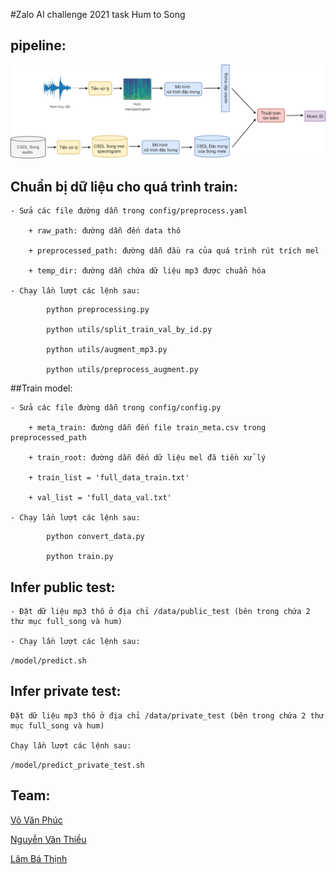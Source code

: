 #Zalo AI challenge 2021 task Hum to Song

## pipeline:
<p align="center">
    <img src="image/pipeline.png">
</p> 


## Chuẩn bị dữ liệu cho quá trình train:

    - Sửa các file đường dẫn trong config/preprocess.yaml
   
        + raw_path: đường dẫn đến data thô
      
        + preprocessed_path: đường dẫn đầu ra của quá trình rút trích mel
      
        + temp_dir: đường dẫn chứa dữ liệu mp3 được chuẩn hóa
      
    - Chạy lần lượt các lệnh sau:

```   
        python preprocessing.py

        python utils/split_train_val_by_id.py
   
        python utils/augment_mp3.py
   
        python utils/preprocess_augment.py
   ```
##Train model:

    - Sửa các file đường dẫn trong config/config.py
   
        + meta_train: đường dẫn đến file train_meta.csv trong preprocessed_path
      
        + train_root: đường dẫn đến dữ liệu mel đã tiền xử lý
      
        + train_list = 'full_data_train.txt'
      
        + val_list = 'full_data_val.txt'
      
    - Chạy lần lượt các lệnh sau:
```   
        python convert_data.py
   
        python train.py
   ```
## Infer public test:

    - Đặt dữ liệu mp3 thô ở địa chỉ /data/public_test (bên trong chứa 2 thư mục full_song và hum)
   
    - Chạy lần lượt các lệnh sau: 
    
   ```/model/predict.sh```

## Infer private test:

    Đặt dữ liệu mp3 thô ở địa chỉ /data/private_test (bên trong chứa 2 thư mục full_song và hum)
   
    Chạy lần lượt các lệnh sau:

   ```/model/predict_private_test.sh```

## Team:
   [Võ Văn Phúc](https://github.com/vovanphuc)

   [Nguyễn Văn Thiều](https://github.com/theluckygod)

   [Lâm Bá Thịnh](https://github.com/sasukepn1999)

